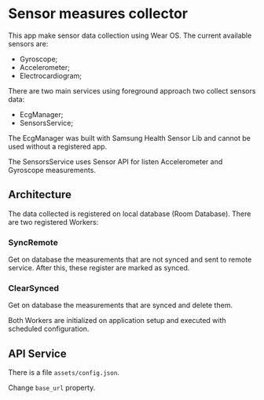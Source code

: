 
# Sensor measures collector

This app make sensor data collection using Wear OS.
The current available sensors are:
- Gyroscope;
- Accelerometer;
- Electrocardiogram;

There are two main services using foreground approach two collect sensors data:

- EcgManager;
- SensorsService;

The EcgManager was built with Samsung Health Sensor Lib and cannot be used without a registered app.

The SensorsService uses Sensor API for listen Accelerometer and Gyroscope measurements.

## Architecture
The data collected is registered on local database (Room Database).
There are two registered Workers:

### SyncRemote
Get on database the measurements that are not synced and sent to remote service. After this, these register are marked as synced.

### ClearSynced
Get on database the measurements that are synced and delete them.

Both Workers are initialized on application setup and executed with scheduled configuration.

## API Service
There is a file ```assets/config.json```.

Change ```base_url``` property.
